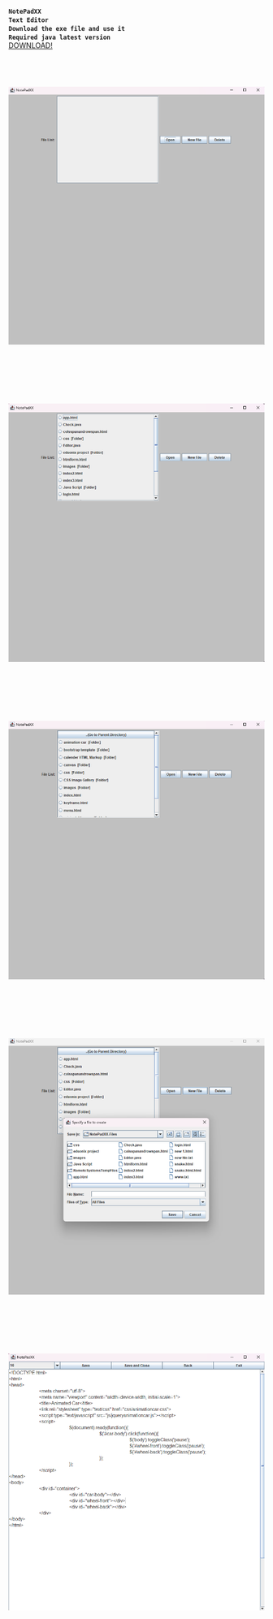 **` NotePadXX `**<br>
**` Text Editor `**<br>
**`Download the exe file and use it`**<br>
**`Required java latest version`**<br>
 <a href="https://github.com/raghul-tech/TextEditor-app/tree/master/NotePadXX%20exe%20file">DOWNLOAD!</a>
<h1 align="center">
<br>
<a href="https://github.com/raghul-tech/NotePad-app.git"><img src="img/Emptyfile.png" alt="NotePad"></a>
</h1>
<br>
<h1 align="center">
<br>
<a href="https://github.com/raghul-tech/NotePad-app.git"><img src="img/Files.png" alt="NotePad"></a>
</h1>
<br>
<h1 align="center">
<br>
<a href="https://github.com/raghul-tech/NotePad-app.git"><img src="img/Folder.png" alt="NotePad"></a>
</h1>
<br>
<h1 align="center">
<br>
<a href="https://github.com/raghul-tech/NotePad-app.git"><img src="img/newfile.png" alt="NotePad"></a>
</h1>
<br>
<h1 align="center">
<br>
<a href="https://github.com/raghul-tech/NotePad-app.git"><img src="img/TextEditor.png" alt="NotePad"></a>
</h1>
<br>

